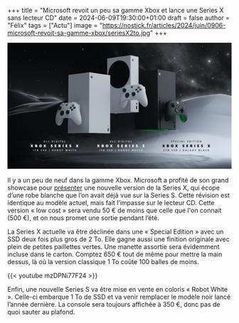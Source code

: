 +++
title = "Microsoft revoit un peu sa gamme Xbox et lance une Series X sans lecteur CD"
date = 2024-06-09T19:30:00+01:00
draft = false
author = "Félix"
tags = ["Actu"]
image = "https://nostick.fr/articles/2024/juin/0906-microsoft-revoit-sa-gamme-xbox/seriesX2to.jpg"
+++ 

![La nouvelle gamme Xbox](seriesX2to.jpg)

Il y a un peu de neuf dans la gamme Xbox. Microsoft a profité de son grand showcase pour [présenter](https://news.xbox.com/en-us/2024/06/09/xbox-series-x-s-new-console-options/) une nouvelle version de la Series X, qui écope d’une robe blanche que l’on avait déjà vue sur la Series S. Cette révision est identique au modèle actuel, mais fait l’impasse sur le lecteur CD. Cette version « low cost » sera vendu 50 € de moins que celle que l'on connait (500 €), et on nous promet une sortie pendant l’été.

La Series X actuelle va être déclinée dans une « Special Edition » avec un SSD deux fois plus gros de 2 To. Elle gagne aussi une finition originale avec plein de petites paillettes vertes. Une manette assortie sera évidemment incluse dans le carton. Comptez 650 € tout de même pour mettre la main dessus, là où la version classique 1 To coûte 100 balles de moins.

{{< youtube mzDPNi77F24 >}} 

Enfin, une nouvelle Series S va être mise en vente en coloris « Robot White ». Celle-ci embarque 1 To de SSD et va venir remplacer le modèle noir lancé l’année dernière. La console sera toujours affichée à 350 €, donc pas de quoi sauter au plafond.